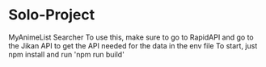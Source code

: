 # Solo-Project
MyAnimeList Searcher
To use this, make sure to go to RapidAPI and go to the Jikan API to get the API needed for the data in the env file
To start, just npm install and run 'npm run build'